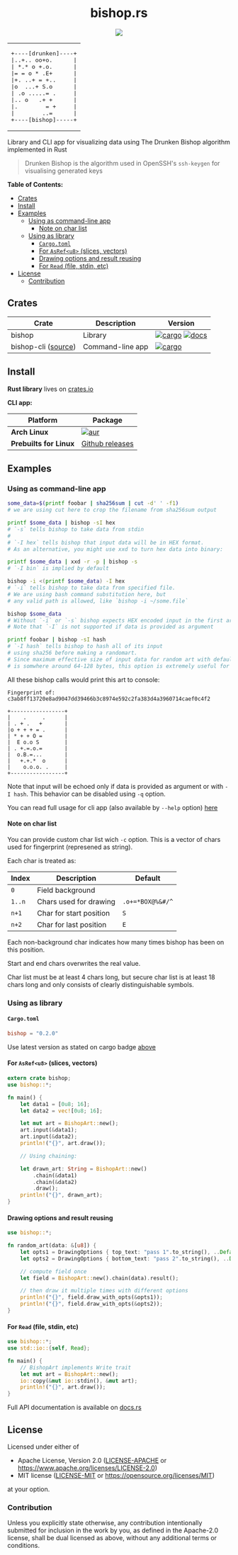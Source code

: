 <div align="center">
<h1>bishop.rs</h1>

<a href="https://travis-ci.org/AbsurdlySuspicious/bishop.rs">
<img src="https://travis-ci.org/AbsurdlySuspicious/bishop.rs.svg?branch=master">
</a>

<table><tr><td><pre>
+----[drunken]----+
|..+.. oo+o.      |
| *.* o +.o.      |
|= = o * .E+      |
|+. ..+ = +..     |
|o  ...+ S.o      |
| .o .....= .     |
|.. o   .+ +      |
|.        = +     |
|        ..=      |
+----[bishop]-----+
</pre></td></tr></table>

</div>

Library and CLI app for visualizing data using The Drunken Bishop algorithm implemented in Rust

> Drunken Bishop is the algorithm used in OpenSSH's `ssh-keygen` for visualising generated keys 

**Table of Contents:**

* [Crates](#crates)
* [Install](#install)
* [Examples](#examples)
	* [Using as command-line app](#using-as-command-line-app)
		* [Note on char list](#note-on-char-list)
	* [Using as library](#using-as-library)
		* [`Cargo.toml`](#cargotoml)
		* [For `AsRef<u8>` (slices, vectors)](#for-asrefu8-slices-vectors)
		* [Drawing options and result reusing](#drawing-options-and-result-reusing)
		* [For `Read` (file, stdin, etc)](#for-read-file-stdin-etc)
* [License](#license)
	* [Contribution](#contribution)

## Crates

Crate                              | Description      | Version                                                                                                                                                 |
-----------------------------------|------------------|---------------------------------------------------------------------------------------------------------------------------------------------------------|
bishop                             | Library          | [![cargo](https://img.shields.io/crates/v/bishop)](https://crates.io/crates/bishop) [![docs](https://docs.rs/bishop/badge.svg)](https://docs.rs/bishop) |
bishop-cli ([source](bishop-cli/)) | Command-line app | [![cargo](https://img.shields.io/crates/v/bishop-cli)](https://crates.io/crates/bishop-cli)                                                             |

## Install

**Rust library** lives on [crates.io](https://crates.io/crates/bishop)

**CLI app:**

Platform                | Package                                                                                        |
------------------------|------------------------------------------------------------------------------------------------|
**Arch Linux**          | [![aur](https://img.shields.io/aur/version/bishop)](https://aur.archlinux.org/packages/bishop) |
**Prebuilts for Linux** | [Github releases](https://github.com/AbsurdlySuspicious/bishop.rs/releases)                    |

## Examples

### Using as command-line app

```bash
some_data=$(printf foobar | sha256sum | cut -d' ' -f1)
# we are using cut here to crop the filename from sha256sum output

printf $some_data | bishop -sI hex
# `-s` tells bishop to take data from stdin
#
# `-I hex` tells bishop that input data will be in HEX format.
# As an alternative, you might use xxd to turn hex data into binary:

printf $some_data | xxd -r -p | bishop -s
# `-I bin` is implied by default

bishop -i <(printf $some_data) -I hex
# `-i` tells bishop to take data from specified file.
# We are using bash command substitution here, but
# any valid path is allowed, like `bishop -i ~/some.file`

bishop $some_data
# Without `-i` or `-s` bishop expects HEX encoded input in the first argument.
# Note that `-I` is not supported if data is provided as argument

printf foobar | bishop -sI hash
# `-I hash` tells bishop to hash all of its input
# using sha256 before making a randomart.
# Since maximum effective size of input data for random art with default size (17x9)
# is somwhere around 64-128 bytes, this option is extremely useful for large inputs  
```

All these bishop calls would print this art to console:

```
Fingerprint of:
c3ab8ff13720e8ad9047dd39466b3c8974e592c2fa383d4a3960714caef0c4f2

+-----------------+
|    .     .      |
| . + .   +       |
|o + + + = .      |
| * + + O =       |
|  E o.o S        |
| . +.=.o.=       |
|  o.B.=...       |
|   +.+.*  o      |
|    o.o.o. .     |
+-----------------+
``` 

Note that input will be echoed only if data is provided as argument or with `-I hash`.
This behavior can be disabled using `-q` option.

You can read full usage for cli app (also available by `--help` option)
[here](bishop-cli/usage.txt)

#### Note on char list

You can provide custom char list wich `-c` option.
This is a vector of chars used for fingerprint (represened as string).

Each char is treated as:

Index  | Description             | Default          |
-------|-------------------------|------------------|
`0`    | Field background        | ` `              |
`1..n` | Chars used for drawing  | `.o+=*BOX@%&#/^` |
`n+1`  | Char for start position | `S`              |
`n+2`  | Char for last position  | `E`              |

Each non-background char indicates how many
times bishop has been on this position.

Start and end chars overwrites the real value.

Char list must be at least 4 chars long,
but secure char list is at least 18 chars long
and only consists of clearly distinguishable symbols.

### Using as library

#### `Cargo.toml`

```toml
bishop = "0.2.0"
```

Use latest version as stated on cargo badge [above](#Crates)

#### For `AsRef<u8>` (slices, vectors)

```rust
extern crate bishop;
use bishop::*;

fn main() {
    let data1 = [0u8; 16];
    let data2 = vec![0u8; 16];

    let mut art = BishopArt::new();
    art.input(&data1);
    art.input(&data2);
    println!("{}", art.draw());

    // Using chaining:

    let drawn_art: String = BishopArt::new()
        .chain(&data1)
        .chain(&data2)
        .draw();
    println!("{}", drawn_art);
}
```

#### Drawing options and result reusing

```rust
use bishop::*;

fn random_art(data: &[u8]) {
    let opts1 = DrawingOptions { top_text: "pass 1".to_string(), ..Default::default() };
    let opts2 = DrawingOptions { bottom_text: "pass 2".to_string(), ..Default::default() };

    // compute field once
    let field = BishopArt::new().chain(data).result();

    // then draw it multiple times with different options
    println!("{}", field.draw_with_opts(&opts1));
    println!("{}", field.draw_with_opts(&opts2));
}
```

#### For `Read` (file, stdin, etc)

```rust
use bishop::*;
use std::io::{self, Read};

fn main() {
    // BishopArt implements Write trait
    let mut art = BishopArt::new();
    io::copy(&mut io::stdin(), &mut art);
    println!("{}", art.draw());
}
```

Full API documentation is available on [docs.rs](https://docs.rs/bishop)

## License

Licensed under either of

- Apache License, Version 2.0 ([LICENSE-APACHE](LICENSE-APACHE) or <https://www.apache.org/licenses/LICENSE-2.0>)
- MIT license ([LICENSE-MIT](LICENSE-MIT) or <https://opensource.org/licenses/MIT>)

at your option.

### Contribution

Unless you explicitly state otherwise, any contribution intentionally submitted
for inclusion in the work by you, as defined in the Apache-2.0 license, shall be
dual licensed as above, without any additional terms or conditions.
